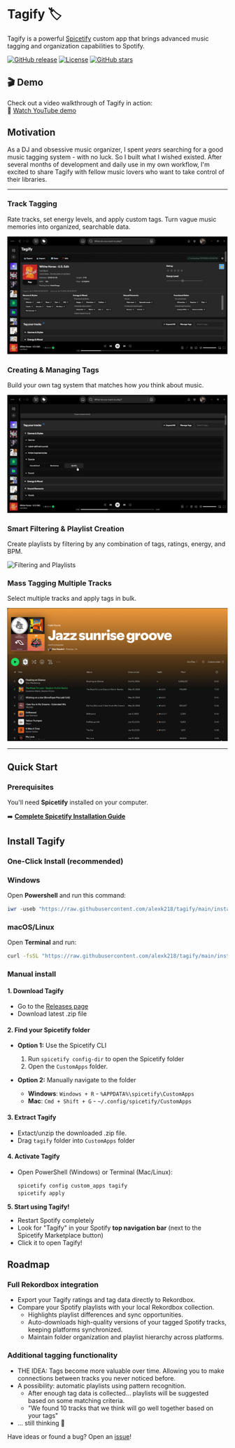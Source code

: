 # Tagify 🏷️

Tagify is a powerful [Spicetify](https://github.com/spicetify/cli) custom app that brings advanced music tagging and organization capabilities to Spotify.

[![GitHub release](https://img.shields.io/github/release/alexk218/tagify.svg)](https://github.com/alexk218/tagify/releases)
[![License](https://img.shields.io/badge/license-MIT-blue.svg)](LICENSE)
[![GitHub stars](https://img.shields.io/github/stars/alexk218/tagify.svg)](https://github.com/alexk218/tagify/stargazers)

## 🎬 Demo

Check out a video walkthrough of Tagify in action:  
🔗 [Watch YouTube demo](https://www.youtube.com/watch?v=0N1yp8--mTQ)

## Motivation

As a DJ and obsessive music organizer, I spent _years_ searching for a good music tagging system - with no luck.
So I built what I wished existed.
After several months of development and daily use in my own workflow, I'm excited to share Tagify with fellow music lovers who want to take control of their libraries.

---

### **Track Tagging**

Rate tracks, set energy levels, and apply custom tags. Turn vague music memories into organized, searchable data.

![Single Track Tagging](src/assets/TAGGING_TRACK.gif)

### **Creating & Managing Tags**

Build your own tag system that matches how _you_ think about music.

![Tag Management](src/assets/CREATING_TAGS.gif)

### **Smart Filtering & Playlist Creation**

Create playlists by filtering by any combination of tags, ratings, energy, and BPM.

![Filtering and Playlists](src/assets/FILTERS_PLAYLIST.gif)

### **Mass Tagging Multiple Tracks**

Select multiple tracks and apply tags in bulk.

![Mass Track Tagging](src/assets/MULTI_TRACK_TAGGING.gif)

---

## Quick Start

### Prerequisites

You'll need **Spicetify** installed on your computer.

➡️ **[Complete Spicetify Installation Guide](SPICETIFY_INSTALLATION.md)**

## Install Tagify

### **One-Click Install (recommended)**

### Windows

Open **Powershell** and run this command:

```powershell
iwr -useb "https://raw.githubusercontent.com/alexk218/tagify/main/install.ps1" | iex
```

### macOS/Linux

Open **Terminal** and run:

```bash
curl -fsSL "https://raw.githubusercontent.com/alexk218/tagify/main/install.sh" | bash
```

### **Manual install**

#### **1. Download Tagify**

- Go to the [Releases page](https://github.com/alexk218/tagify/releases)
- Download latest .zip file

#### **2. Find your Spicetify folder**

- **Option 1:** Use the Spicetify CLI

  1. Run `spicetify config-dir` to open the Spicetify folder
  2. Open the `CustomApps` folder.

- **Option 2:** Manually navigate to the folder
  - **Windows**: `Windows + R` - `%APPDATA%\spicetify\CustomApps`
  - **Mac**: `Cmd + Shift + G` - `~/.config/spicetify/CustomApps`

#### **3. Extract Tagify**

- Extact/unzip the downloaded .zip file.
- Drag `tagify` folder into `CustomApps` folder

#### **4. Activate Tagify**

- Open PowerShell (Windows) or Terminal (Mac/Linux):

  ```bash
  spicetify config custom_apps tagify
  spicetify apply
  ```

**5. Start using Tagify!**

- Restart Spotify completely
- Look for "Tagify" in your Spotify **top navigation bar** (next to the Spicetify Marketplace button)
- Click it to open Tagify!

## Roadmap

### Full Rekordbox integration

- Export your Tagify ratings and tag data directly to Rekordbox.
- Compare your Spotify playlists with your local Rekordbox collection.
  - Highlights playlist differences and sync opportunities.
  - Auto-downloads high-quality versions of your tagged Spotify tracks, keeping platforms synchronized.
  - Maintain folder organization and playlist hierarchy across platforms.

### Additional tagging functionality

- THE IDEA: Tags become more valuable over time. Allowing you to make connections between tracks you never noticed before.
- A possibility: automatic playlists using pattern recognition.
  - After enough tag data is collected... playlists will be suggested based on some matching criteria.
  - "We found 10 tracks that we think will go well together based on your tags"
- ... still thinking 🤔

Have ideas or found a bug? Open an [issue](https://github.com/alexk218/tagify/issues)!
